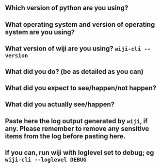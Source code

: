 ## Which version of python are you using?

## What operating system and version of operating system are you using?

## What version of wiji are you using? `wiji-cli --version`

## What did you do? (be as detailed as you can)

## What did you expect to see/happen/not happen?

## What did you actually see/happen? 

## Paste here the log output generated by `wiji`, if any. Please remember to remove any sensitive items from the log before pasting here.
## If you can, run wiji with loglevel set to debug; eg `wiji-cli --loglevel DEBUG`                                           
